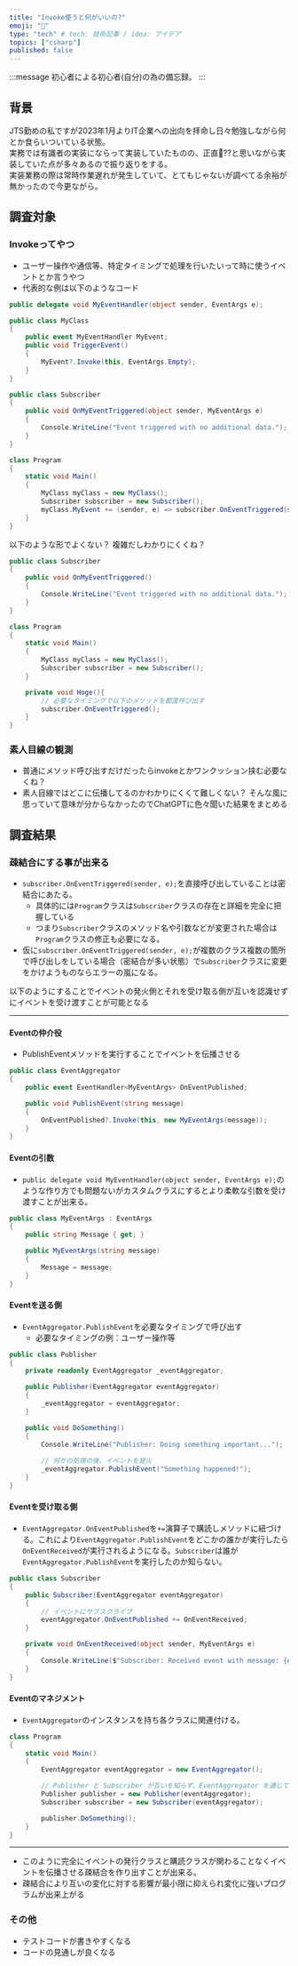 ```yaml
---
title: "Invoke使うと何がいいの?"
emoji: "🤔"
type: "tech" # tech: 技術記事 / idea: アイデア
topics: ["csharp"]
published: false
---
```

:::message
 初心者による初心者(自分)の為の備忘録。
:::

## 背景

JTS勤めの私ですが2023年1月よりIT企業への出向を拝命し日々勉強しながら何とか食らいついている状態。<br>
実務では有識者の実装にならって実装していたものの、正直🤔??と思いながら実装していた点が多々あるので振り返りをする。<br>
実装業務の際は常時作業遅れが発生していて、とてもじゃないが調べてる余裕が無かったので今更ながら。

## 調査対象

### Invokeってやつ

* ユーザー操作や通信等、特定タイミングで処理を行いたいって時に使うイベントとか言うやつ
* 代表的な例は以下のようなコード

```csharp
public delegate void MyEventHandler(object sender, EventArgs e);

public class MyClass
{
    public event MyEventHandler MyEvent;
    public void TriggerEvent()
    {
        MyEvent?.Invoke(this, EventArgs.Empty);
    }
}

public class Subscriber
{
    public void OnMyEventTriggered(object sender, MyEventArgs e)
    {
        Console.WriteLine("Event triggered with no additional data.");
    }
}

class Program
{
    static void Main()
    {
        MyClass myClass = new MyClass();
        Subscriber subscriber = new Subscriber();
        myClass.MyEvent += (sender, e) => subscriber.OnEventTriggered(sender, e);
    }
}
```

以下のような形でよくない？
複雑だしわかりにくくね？

```csharp
public class Subscriber
{
    public void OnMyEventTriggered()
    {
        Console.WriteLine("Event triggered with no additional data.");
    }
}

class Program
{
    static void Main()
    {
        MyClass myClass = new MyClass();
        Subscriber subscriber = new Subscriber();
    }

    private void Hoge(){
        // 必要なタイミングで以下のメソッドを都度呼び出す
        subscriber.OnEventTriggered();
    }
}
```

### 素人目線の観測

* 普通にメソッド呼び出すだけだったらinvokeとかワンクッション挟む必要なくね？
* 素人目線ではどこに伝播してるのかわかりにくくて難しくない？
そんな風に思っていて意味が分からなかったのでChatGPTに色々聞いた結果をまとめる

## 調査結果

### 疎結合にする事が出来る

* `subscriber.OnEventTriggered(sender, e);`を直接呼び出していることは密結合にあたる。
  * 具体的には`Program`クラスは`Subscriber`クラスの存在と詳細を完全に把握している
  * つまり`Subscriber`クラスのメソッド名や引数などが変更された場合は`Program`クラスの修正も必要になる。
* 仮に`subscriber.OnEventTriggered(sender, e);`が複数のクラス複数の箇所で呼び出しをしている場合（密結合が多い状態）で`Subscriber`クラスに変更をかけようものならエラーの嵐になる。

以下のようにすることでイベントの発火側とそれを受け取る側が互いを認識せずにイベントを受け渡すことが可能となる

---

#### Eventの仲介役

* PublishEventメソッドを実行することでイベントを伝播させる

```csharp
public class EventAggregator
{
    public event EventHandler<MyEventArgs> OnEventPublished;

    public void PublishEvent(string message)
    {
        OnEventPublished?.Invoke(this, new MyEventArgs(message));
    }
}
```

#### Eventの引数

* `public delegate void MyEventHandler(object sender, EventArgs e);`のような作り方でも問題ないがカスタムクラスにするとより柔軟な引数を受け渡すことが出来る。

```csharp
public class MyEventArgs : EventArgs
{
    public string Message { get; }

    public MyEventArgs(string message)
    {
        Message = message;
    }
}
```

#### Eventを送る側

* `EventAggregator.PublishEvent`を必要なタイミングで呼び出す
  * 必要なタイミングの例：ユーザー操作等

```csharp
public class Publisher
{
    private readonly EventAggregator _eventAggregator;

    public Publisher(EventAggregator eventAggregator)
    {
        _eventAggregator = eventAggregator;
    }

    public void DoSomething()
    {
        Console.WriteLine("Publisher: Doing something important...");
        
        // 何かの処理の後、イベントを発火
        _eventAggregator.PublishEvent("Something happened!");
    }
}
```

#### Eventを受け取る側

* `EventAggregator.OnEventPublished`を`+=`演算子で購読しメソッドに紐づける。これにより`EventAggregator.PublishEvent`をどこかの誰かが実行したら`OnEventReceived`が実行されるようになる。`Subscriber`は誰が`EventAggregator.PublishEvent`を実行したのか知らない。

```csharp
public class Subscriber
{
    public Subscriber(EventAggregator eventAggregator)
    {
        // イベントにサブスクライブ
        eventAggregator.OnEventPublished += OnEventReceived;
    }

    private void OnEventReceived(object sender, MyEventArgs e)
    {
        Console.WriteLine($"Subscriber: Received event with message: {e.Message}");
    }
}
```

#### Eventのマネジメント

* `EventAggregator`のインスタンスを持ち各クラスに関連付ける。

```csharp
class Program
{
    static void Main()
    {
        EventAggregator eventAggregator = new EventAggregator();

        // Publisher と Subscriber が互いを知らず、EventAggregator を通じて通信する
        Publisher publisher = new Publisher(eventAggregator);
        Subscriber subscriber = new Subscriber(eventAggregator);

        publisher.DoSomething();
    }
}
```

---

* このように完全にイベントの発行クラスと購読クラスが関わることなくイベントを伝播させる疎結合を作り出すことが出来る。
* 疎結合により互いの変化に対する影響が最小限に抑えられ変化に強いプログラムが出来上がる

### その他

* テストコードが書きやすくなる
* コードの見通しが良くなる
